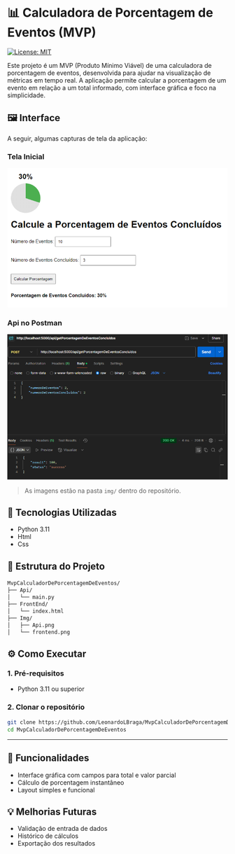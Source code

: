 # 📊 Calculadora de Porcentagem de Eventos (MVP)

[![License: MIT](https://img.shields.io/badge/License-MIT-green.svg)](LICENSE)

Este projeto é um MVP (Produto Mínimo Viável) de uma calculadora de porcentagem de eventos, desenvolvida para ajudar na visualização de métricas em tempo real. A aplicação permite calcular a porcentagem de um evento em relação a um total informado, com interface gráfica e foco na simplicidade.

## 🖼️ Interface

A seguir, algumas capturas de tela da aplicação:

### Tela Inicial

![Tela Inicial](Img/frontend.png)

### Api no Postman

![Exemplo de Cálculo](Img/Api.png)

> As imagens estão na pasta `img/` dentro do repositório.

## 🚀 Tecnologias Utilizadas

- Python 3.11
- Html
- Css

## 📁 Estrutura do Projeto

```
MvpCalculadorDePorcentagemDeEventos/
├── Api/
│   └── main.py
├── FrontEnd/
│   └── index.html
├── Img/
│   ├── Api.png
│   └── frontend.png
```

## ⚙️ Como Executar

### 1. Pré-requisitos

- Python 3.11 ou superior

### 2. Clonar o repositório

```bash
git clone https://github.com/LeonardoLBraga/MvpCalculadorDePorcentagemDeEventos.git
cd MvpCalculadorDePorcentagemDeEventos
```

---

## 📌 Funcionalidades

- Interface gráfica com campos para total e valor parcial
- Cálculo de porcentagem instantâneo
- Layout simples e funcional

## 💡 Melhorias Futuras

- Validação de entrada de dados
- Histórico de cálculos
- Exportação dos resultados
